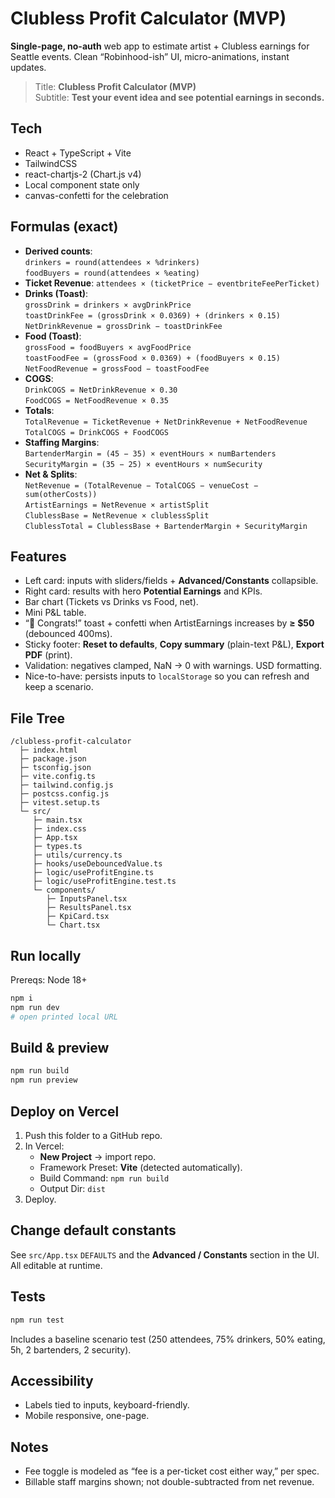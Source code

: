
# Clubless Profit Calculator (MVP)

**Single-page, no-auth** web app to estimate artist + Clubless earnings for Seattle events. Clean “Robinhood-ish” UI, micro-animations, instant updates.

> Title: **Clubless Profit Calculator (MVP)**  
> Subtitle: **Test your event idea and see potential earnings in seconds.**

## Tech
- React + TypeScript + Vite
- TailwindCSS
- react-chartjs-2 (Chart.js v4)
- Local component state only
- canvas-confetti for the celebration

## Formulas (exact)
- **Derived counts**:  
  `drinkers = round(attendees × %drinkers)`  
  `foodBuyers = round(attendees × %eating)`
- **Ticket Revenue**: `attendees × (ticketPrice − eventbriteFeePerTicket)`
- **Drinks (Toast)**:  
  `grossDrink = drinkers × avgDrinkPrice`  
  `toastDrinkFee = (grossDrink × 0.0369) + (drinkers × 0.15)`  
  `NetDrinkRevenue = grossDrink − toastDrinkFee`
- **Food (Toast)**:  
  `grossFood = foodBuyers × avgFoodPrice`  
  `toastFoodFee = (grossFood × 0.0369) + (foodBuyers × 0.15)`  
  `NetFoodRevenue = grossFood − toastFoodFee`
- **COGS**:  
  `DrinkCOGS = NetDrinkRevenue × 0.30`  
  `FoodCOGS = NetFoodRevenue × 0.35`
- **Totals**:  
  `TotalRevenue = TicketRevenue + NetDrinkRevenue + NetFoodRevenue`  
  `TotalCOGS = DrinkCOGS + FoodCOGS`
- **Staffing Margins**:  
  `BartenderMargin = (45 − 35) × eventHours × numBartenders`  
  `SecurityMargin = (35 − 25) × eventHours × numSecurity`
- **Net & Splits**:  
  `NetRevenue = (TotalRevenue − TotalCOGS − venueCost − sum(otherCosts))`  
  `ArtistEarnings = NetRevenue × artistSplit`  
  `ClublessBase = NetRevenue × clublessSplit`  
  `ClublessTotal = ClublessBase + BartenderMargin + SecurityMargin`

## Features
- Left card: inputs with sliders/fields + **Advanced/Constants** collapsible.
- Right card: results with hero **Potential Earnings** and KPIs.
- Bar chart (Tickets vs Drinks vs Food, net).
- Mini P&L table.
- “🎉 Congrats!” toast + confetti when ArtistEarnings increases by **≥ $50** (debounced 400ms).
- Sticky footer: **Reset to defaults**, **Copy summary** (plain-text P&L), **Export PDF** (print).
- Validation: negatives clamped, NaN → 0 with warnings. USD formatting.
- Nice-to-have: persists inputs to `localStorage` so you can refresh and keep a scenario.

## File Tree
```
/clubless-profit-calculator
  ├─ index.html
  ├─ package.json
  ├─ tsconfig.json
  ├─ vite.config.ts
  ├─ tailwind.config.js
  ├─ postcss.config.js
  ├─ vitest.setup.ts
  └─ src/
     ├─ main.tsx
     ├─ index.css
     ├─ App.tsx
     ├─ types.ts
     ├─ utils/currency.ts
     ├─ hooks/useDebouncedValue.ts
     ├─ logic/useProfitEngine.ts
     ├─ logic/useProfitEngine.test.ts
     └─ components/
        ├─ InputsPanel.tsx
        ├─ ResultsPanel.tsx
        ├─ KpiCard.tsx
        └─ Chart.tsx
```

## Run locally
Prereqs: Node 18+

```bash
npm i
npm run dev
# open printed local URL
```

## Build & preview
```bash
npm run build
npm run preview
```

## Deploy on Vercel
1. Push this folder to a GitHub repo.
2. In Vercel:
   - **New Project** → import repo.
   - Framework Preset: **Vite** (detected automatically).
   - Build Command: `npm run build`
   - Output Dir: `dist`
3. Deploy.

## Change default constants
See `src/App.tsx` `DEFAULTS` and the **Advanced / Constants** section in the UI. All editable at runtime.

## Tests
```bash
npm run test
```
Includes a baseline scenario test (250 attendees, 75% drinkers, 50% eating, 5h, 2 bartenders, 2 security).

## Accessibility
- Labels tied to inputs, keyboard-friendly.
- Mobile responsive, one-page.

## Notes
- Fee toggle is modeled as “fee is a per-ticket cost either way,” per spec.
- Billable staff margins shown; not double-subtracted from net revenue.
```

